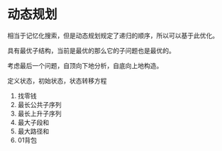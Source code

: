 # 动态规划
相当于记忆化搜索，但是动态规划规定了递归的顺序，所以可以基于此优化。

具有最优子结构，当前是最优的那么它的子问题也是最优的。

考虑最后一个问题，自顶向下地分析，自底向上地构造。

定义状态，初始状态，状态转移方程

1. 找零钱
2. 最长公共子序列
3. 最长上升子序列
4. 最大子段和
5. 最大路径和
6. 01背包
